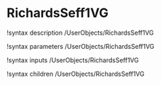 <!-- MOOSE Documentation Stub: Remove this when content is added. -->

# RichardsSeff1VG

!syntax description /UserObjects/RichardsSeff1VG

!syntax parameters /UserObjects/RichardsSeff1VG

!syntax inputs /UserObjects/RichardsSeff1VG

!syntax children /UserObjects/RichardsSeff1VG
